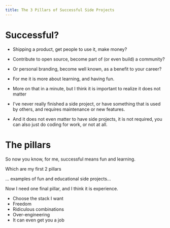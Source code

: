 ```yaml
---
title: The 3 Pillars of Successful Side Projects
---
```


# Successful?

- Shipping a product, get people to use it, make money?

- Contribute to open source, become part of (or even build) a community?

- Or personal branding, become well known, as a benefit to your career?

- For me it is more about learning, and having fun.

- More on that in a minute, but I think it is important to realize it does not matter

- I've never really finished a side project, or have something that is used by others, and requires maintenance or new features.

- And it does not even matter to have side projects, it is not required, you can also just do coding for work, or not at all.

# The pillars

So now you know, for me, successful means fun and learning.

Which are my first 2 pillars

... examples of fun and educational side projects...

Now I need one final pillar, and I think it is experience. 

- Choose the stack I want
- Freedom
- Ridiculous combinations
- Over-engineering
- It can even get you a job
